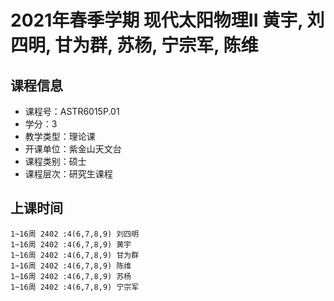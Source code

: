 # 2021年春季学期 现代太阳物理II 黄宇, 刘四明, 甘为群, 苏杨, 宁宗军, 陈维






## 课程信息

- 课程号：ASTR6015P.01
- 学分：3
- 教学类型：理论课
- 开课单位：紫金山天文台
- 课程类别：硕士
- 课程层次：研究生课程

## 上课时间

```
1~16周 2402 :4(6,7,8,9) 刘四明
1~16周 2402 :4(6,7,8,9) 黄宇
1~16周 2402 :4(6,7,8,9) 甘为群
1~16周 2402 :4(6,7,8,9) 陈维
1~16周 2402 :4(6,7,8,9) 苏杨
1~16周 2402 :4(6,7,8,9) 宁宗军
```

